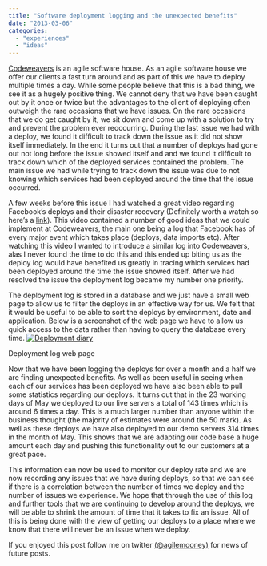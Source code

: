 ```yaml
---
title: "Software deployment logging and the unexpected benefits"
date: "2013-03-06"
categories: 
  - "experiences"
  - "ideas"
---
```


[Codeweavers](http://codeweavers.net/) is an agile software house. As an agile software house we offer our clients a fast turn around and as part of this we have to deploy multiple times a day. While some people believe that this is a bad thing, we see it as a hugely positive thing. We cannot deny that we have been caught out by it once or twice but the advantages to the client of deploying often outweigh the rare occasions that we have issues. On the rare occasions that we do get caught by it, we sit down and come up with a solution to try and prevent the problem ever reoccurring. During the last issue we had with a deploy, we found it difficult to track down the issue as it did not show itself immediately. In the end it turns out that a number of deploys had gone out not long before the issue showed itself and and we found it difficult to track down which of the deployed services contained the problem. The main issue we had while trying to track down the issue was due to not knowing which services had been deployed around the time that the issue occurred.

A few weeks before this issue I had watched a great video regarding Facebook’s deploys and their disaster recovery (Definitely worth a watch so here’s a [link](https://www.facebook.com/video/video.php?v=10100259101684977&oid=9445547199&comments)). This video contained a number of good ideas that we could implement at Codeweavers, the main one being a log that Facebook has of every major event which takes place (deploys, data imports etc). After watching this video I wanted to introduce a similar log into Codeweavers, alas I never found the time to do this and this ended up biting us as the deploy log would have benefited us greatly in tracing which services had been deployed around the time the issue showed itself. After we had resolved the issue the deployment log became my number one priority.

The deployment log is stored in a database and we just have a small web page to allow us to filter the deploys in an effective way for us. We felt that it would be useful to be able to sort the deploys by environment, date and application. Below is a screenshot of the web page we have to allow us quick access to the data rather than having to query the database every time. [![Deployment diary](images/Deployment-log2-1024x288.jpg)](http://www.seanstride.co.uk/wp-content/uploads/2013/06/Deployment-log2-1024x288.jpg)

Deployment log web page

Now that we have been logging the deploys for over a month and a half we are finding unexpected benefits. As well as been useful in seeing when each of our services has been deployed we have also been able to pull some statistics regarding our deploys. It turns out that in the 23 working days of May we deployed to our live servers a total of 143 times which is around 6 times a day. This is a much larger number than anyone within the business thought (the majority of estimates were around the 50 mark). As well as these deploys we have also deployed to our demo servers 314 times in the month of May. This shows that we are adapting our code base a huge amount each day and pushing this functionality out to our customers at a great pace.

This information can now be used to monitor our deploy rate and we are now recording any issues that we have during deploys, so that we can see if there is a correlation between the number of times we deploy and the number of issues we experience. We hope that through the use of this log and further tools that we are continuing to develop around the deploys, we will be able to shrink the amount of time that it takes to fix an issue. All of this is being done with the view of getting our deploys to a place where we know that there will never be an issue when we deploy.

If you enjoyed this post follow me on twitter [(@agilemooney)](http://www.twitter.com/agilemooney) for news of future posts.
